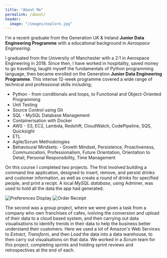 ```yaml
---
title: "About Me"
permalink: /about/
header:
  image: "/images/explore.jpg"
---
```


I'm a recent graduate from the Generation UK & Ireland **Junior Data Engineering Programme** with a educational background in *Aerospace Engineering*. 

I graduated from the University of Manchester with a 2:1 in Aerospace Engineering in 2018. Since then, I have worked in hospitality, saved money to go travelling, taught myself the fundamentals of Python programming language, then became enrolled on the Generation **Junior Data Engineering Programme**. This intense 12-week programme covered a wide range of technical and professional skills including;

* Python - from conditionals and loops, to Functional and Object-Oriented Programming
* Unit Testing
* Source Control using Git
* SQL - MySQL Database Management
* Containerisation with Docker
* AWS - S3, EC2, Lambda, Redshift, CloudWatch, CodePipeline, SQS, Quicksight 
* ETL 
* Agile/Scrum Methodologies
* Behavioural Mindsets: - Growth Mindset, Persistence, Proactiveness, Communication, Professionalism, Future Orientation, Orientation to Detail, Personal Responsibility, Time Management

On this course I completed two projects. The first involved building a command line application, designed to insert, remove, and persist drinks and customer information, as well as create a round of drinks for specified people, and print a recipt. A local *MySQL database*, using Adminer, was used to hold all the data the app had generated.

<img src="{{ site.url }}{{ site.baseurl }}/images/BrewApp/preferences.jpg" alt="Preferences Display">   <img src="{{ site.url }}{{ site.baseurl }}/images/BrewApp/receipt.jpg" alt="Order Receipt">

The second was a group project, where we were given a task from a company who own franchises of cafes, ivolving the conversion and upload of their data to a cloud based system, and then carrying out data visualisations to identify trends in their data to help the business better understand their customers. Here we used a lot of Amazon's Web Services to *Extract*, *Transform*, and then *Load* the data into a data warehouse, to then carry out visualsations on that data. We worked in a *Scrum* team for this project, completing sprints and holding sprint reviews and retrospectives at the end of each.

